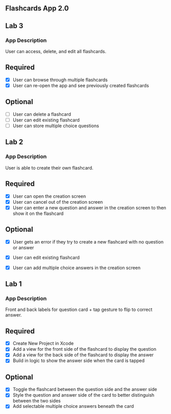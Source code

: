 ## Flashcards App 2.0

## Lab 3

### App Description
User can access, delete, and edit all flashcards.

## Required
- [x] User can browse through multiple flashcards
- [x] User can re-open the app and see previously created flashcards
## Optional
- [ ] User can delete a flashcard
- [ ] User can edit existing flashcard
- [ ] User can store multiple choice questions

## Lab 2

### App Description
User is able to create their own flashcard.

## Required
- [x] User can open the creation screen
- [x] User can cancel out of the creation screen
- [x] User can enter a new question and answer in the creation screen to then show it on the flashcard
## Optional
- [x] User gets an error if they try to create a new flashcard with no question or answer
- [x] User can edit existing flashcard
- [x] User can add multiple choice answers in the creation screen


## Lab 1

### App Description
Front and back labels for question card + tap gesture to flip to correct answer.


## Required
- [x] Create New Project in Xcode
- [x] Add a view for the front side of the flashcard to display the question
- [x] Add a view for the back side of the flashcard to display the answer
- [x] Build in logic to show the answer side when the card is tapped
## Optional
- [x] Toggle the flashcard between the question side and the answer side
- [x] Style the question and answer side of the card to better distinguish between the two sides
- [x] Add selectable multiple choice answers beneath the card